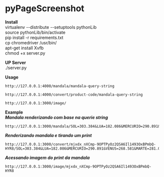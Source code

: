# pyPageScreenshot

**Install**  
virtualenv --distribute --setuptools pythonLib  
source pythonLib/bin/activate  
pip install -r requirements.txt  
cp chromedriver /usr/bin/  
apt-get install Xvfb  
chmod +x server.py  

**UP Server**  
./server.py

**Usage**  
<pre><code>http://127.0.0.1:4000/mandala/mandala-query-string</code></pre>  
<pre><code>http://127.0.0.1:4000/convert/product-code/mandala-query-string</code></pre>
<pre><code>http://127.0.0.1:3000/image/</code></pre>
  
**Example**  
***Mandala renderizando com base na querie string***  
<pre><code>http://127.0.0.1:3000/mandala/SOL=303.384&LUA=182.086&MERCURIO=290.891&VENUS=268.581&MARTE=281.003&JUPITER=163.691&SATURNO=308.554&URANO=285.055&NETUNO=287.093&PLUTAO=232.661&ASCENDENTE=221.226&MEIODOCEU=120.64&DESCENDENTE=41.2263&FUNDODOCEU=300.64&CASA1=221.226&CASA2=250.374&CASA3=275.512&CASA4=300.64&CASA5=329.206&CASA6=3.48749&CASA7=41.2263&CASA8=70.3743&CASA9=95.5116&CASA10=120.64&CASA11=149.206&CASA12=183.487&AspectoP1=SOL&AspectoS1=LUA&TipoAspecto1=TRIGONO&AspectoP2=SOL&AspectoS2=SATURNO&TipoAspecto2=CONJUNCAO&AspectoP3=LUA&AspectoS3=VENUS&TipoAspecto3=QUADRATURA&AspectoP4=LUA&AspectoS4=SATURNO&TipoAspecto4=TRIGONO&AspectoP5=MERCURIO&AspectoS5=MARTE&TipoAspecto5=CONJUNCAO&AspectoP6=MERCURIO&AspectoS6=URANO&TipoAspecto6=CONJUNCAO&AspectoP7=MERCURIO&AspectoS7=NETUNO&TipoAspecto7=CONJUNCAO&AspectoP8=MERCURIO&AspectoS8=PLUTAO&TipoAspecto8=SEXTIL&AspectoP9=MARTE&AspectoS9=JUPITER&TipoAspecto9=TRIGONO&AspectoP10=MARTE&AspectoS10=URANO&TipoAspecto10=CONJUNCAO&AspectoP11=MARTE&AspectoS11=NETUNO&TipoAspecto11=CONJUNCAO&AspectoP12=JUPITER&AspectoS12=URANO&TipoAspecto12=TRIGONO&AspectoP13=JUPITER&AspectoS13=NETUNO&TipoAspecto13=TRIGONO&AspectoP14=URANO&AspectoS14=NETUNO&TipoAspecto14=CONJUNCAO&NUMASP=14&</code></pre>  

***Renderizando mandala e tirando um print***  
<pre><code>http://127.0.0.1:3000/convert/mjxdx_nXCmp-9OPTPyOz2QSA6Il1493OxBPmbQ-HYR8/SOL=303.384&LUA=182.086&MERCURIO=290.891&VENUS=268.581&MARTE=281.003&JUPITER=163.691&SATURNO=308.554&URANO=285.055&NETUNO=287.093&PLUTAO=232.661&ASCENDENTE=221.226&MEIODOCEU=120.64&DESCENDENTE=41.2263&FUNDODOCEU=300.64&CASA1=221.226&CASA2=250.374&CASA3=275.512&CASA4=300.64&CASA5=329.206&CASA6=3.48749&CASA7=41.2263&CASA8=70.3743&CASA9=95.5116&CASA10=120.64&CASA11=149.206&CASA12=183.487&AspectoP1=SOL&AspectoS1=LUA&TipoAspecto1=TRIGONO&AspectoP2=SOL&AspectoS2=SATURNO&TipoAspecto2=CONJUNCAO&AspectoP3=LUA&AspectoS3=VENUS&TipoAspecto3=QUADRATURA&AspectoP4=LUA&AspectoS4=SATURNO&TipoAspecto4=TRIGONO&AspectoP5=MERCURIO&AspectoS5=MARTE&TipoAspecto5=CONJUNCAO&AspectoP6=MERCURIO&AspectoS6=URANO&TipoAspecto6=CONJUNCAO&AspectoP7=MERCURIO&AspectoS7=NETUNO&TipoAspecto7=CONJUNCAO&AspectoP8=MERCURIO&AspectoS8=PLUTAO&TipoAspecto8=SEXTIL&AspectoP9=MARTE&AspectoS9=JUPITER&TipoAspecto9=TRIGONO&AspectoP10=MARTE&AspectoS10=URANO&TipoAspecto10=CONJUNCAO&AspectoP11=MARTE&AspectoS11=NETUNO&TipoAspecto11=CONJUNCAO&AspectoP12=JUPITER&AspectoS12=URANO&TipoAspecto12=TRIGONO&AspectoP13=JUPITER&AspectoS13=NETUNO&TipoAspecto13=TRIGONO&AspectoP14=URANO&AspectoS14=NETUNO&TipoAspecto14=CONJUNCAO&NUMASP=14&</code></pre>  
  
***Acessando imagem do print da mandala***  
<pre><code>http://127.0.0.1:3000/image/mjxdx_nXCmp-9OPTPyOz2QSA6Il1493OxBPmbQ-HYR8</code></pre>  
